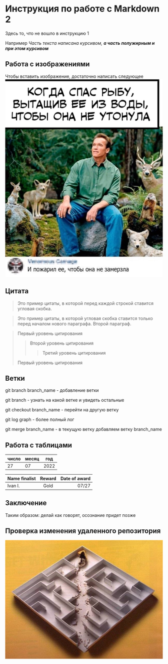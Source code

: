 # Инструкция по работе с Markdown 2

Здесь то, что не вошло в инструкцию 1

Например _Часть текста написана курсивом, **а часть полужирным и при этом курсивом**_

## Работа с изображениями

Чтобы вставить изображение, достаточно написать следующее
![Благодать](efGs31ZcYy4.jpg)

## Цитата

>Это пример цитаты,
>в которой перед каждой строкой
>ставится угловая скобка.

>Это пример цитаты,
в которой угловая скобка
ставится только перед началом нового параграфа.
>Второй параграф.

> Первый уровень цитирования
>> Второй уровень цитирования
>>> Третий уровень цитирования
>
>Первый уровень цитирования

## Ветки

git branch branch_name - добавление ветки

git branch - узнать на какой ветке и увидеть остальные

git checkout branch_name - перейти на другую ветку

git log graph - более полный лог

git merge branch_name - в текущую ветку добавляем ветку branch_name

## Работа с таблицами

| число | месяц | год |
| ----- | ---- | --- |
| 27 | 07 | 2022 |

| Name finalist | Reward | Date of award  |
| :--- | :---: | ---: |
| Ivan I. | Gold | 07/27 |

## Заключение

Таким образом: делай как говорят, осознание придет позже

## Проверка изменения удаленного репозитория

![Мышка](x_203e1311.jpg)